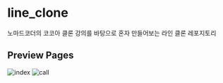 # line_clone
노마드코더의 코코아 클론 강의를 바탕으로 혼자 만들어보는 라인 클론 레포지토리
## Preview Pages
![index](https://user-images.githubusercontent.com/90085154/133931985-758ce00d-ee1d-4292-8360-3f717bf7d102.PNG)
![call](https://user-images.githubusercontent.com/90085154/133984033-7d695fa4-b646-449b-bf6a-ed03e35d743a.PNG)
